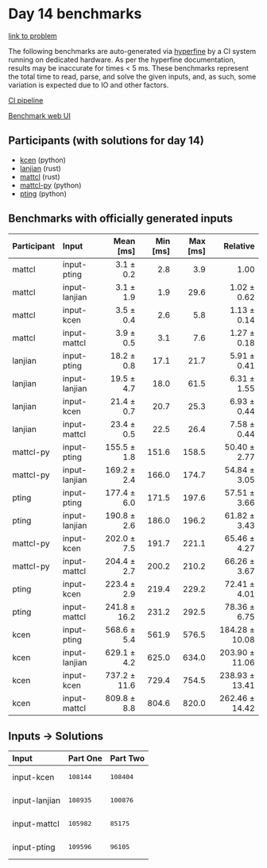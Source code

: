 # Day 14 benchmarks

[link to problem](https://adventofcode.com/2023/day/14)

The following benchmarks are auto-generated via
[hyperfine](https://github.com/sharkdp/hyperfine) by a CI system running on
dedicated hardware. As per the hyperfine documentation, results may be
inaccurate for times < 5 ms. These benchmarks represent the total time to read,
parse, and solve the given inputs, and, as such, some variation is expected due
to IO and other factors.

[CI pipeline](http://ci.papercode.net:8080/teams/main/pipelines/aoc2023)

[Benchmark web UI](https://aoc.ancalagon.black)


## Participants (with solutions for day 14)

- [kcen](https://github.com/kcen/aoc2023) (python)
- [lanjian](https://github.com/lanjian/aoc-2023) (rust)
- [mattcl](https://github.com/mattcl/aoc2023) (rust)
- [mattcl-py](https://github.com/mattcl/aoc2023-py) (python)
- [pting](https://github.com/pting/aoc2023) (python)


## Benchmarks with officially generated inputs

| Participant | Input | Mean [ms] | Min [ms] | Max [ms] | Relative |
|:---|:---|---:|---:|---:|---:|
| mattcl | input-pting | 3.1 ± 0.2 | 2.8 | 3.9 | 1.00 |
| mattcl | input-lanjian | 3.1 ± 1.9 | 1.9 | 29.6 | 1.02 ± 0.62 |
| mattcl | input-kcen | 3.5 ± 0.4 | 2.6 | 5.8 | 1.13 ± 0.14 |
| mattcl | input-mattcl | 3.9 ± 0.5 | 3.1 | 7.6 | 1.27 ± 0.18 |
| lanjian | input-pting | 18.2 ± 0.8 | 17.1 | 21.7 | 5.91 ± 0.41 |
| lanjian | input-lanjian | 19.5 ± 4.7 | 18.0 | 61.5 | 6.31 ± 1.55 |
| lanjian | input-kcen | 21.4 ± 0.7 | 20.7 | 25.3 | 6.93 ± 0.44 |
| lanjian | input-mattcl | 23.4 ± 0.5 | 22.5 | 26.4 | 7.58 ± 0.44 |
| mattcl-py | input-pting | 155.5 ± 1.8 | 151.6 | 158.5 | 50.40 ± 2.77 |
| mattcl-py | input-lanjian | 169.2 ± 2.4 | 166.0 | 174.7 | 54.84 ± 3.05 |
| pting | input-pting | 177.4 ± 6.0 | 171.5 | 197.6 | 57.51 ± 3.66 |
| pting | input-lanjian | 190.8 ± 2.6 | 186.0 | 196.2 | 61.82 ± 3.43 |
| mattcl-py | input-kcen | 202.0 ± 7.5 | 191.7 | 221.1 | 65.46 ± 4.27 |
| mattcl-py | input-mattcl | 204.4 ± 2.7 | 200.2 | 210.2 | 66.26 ± 3.67 |
| pting | input-kcen | 223.4 ± 2.9 | 219.4 | 229.2 | 72.41 ± 4.01 |
| pting | input-mattcl | 241.8 ± 16.2 | 231.2 | 292.5 | 78.36 ± 6.75 |
| kcen | input-pting | 568.6 ± 5.4 | 561.9 | 576.5 | 184.28 ± 10.08 |
| kcen | input-lanjian | 629.1 ± 4.2 | 625.0 | 634.0 | 203.90 ± 11.06 |
| kcen | input-kcen | 737.2 ± 11.6 | 729.4 | 754.5 | 238.93 ± 13.41 |
| kcen | input-mattcl | 809.8 ± 8.8 | 804.6 | 820.0 | 262.46 ± 14.42 |


## Inputs -> Solutions

| Input | Part One | Part Two |
|:---|:---|:---|
|input-kcen|<pre>108144</pre>|<pre>108404</pre>|
|input-lanjian|<pre>108935</pre>|<pre>100876</pre>|
|input-mattcl|<pre>105982</pre>|<pre>85175</pre>|
|input-pting|<pre>109596</pre>|<pre>96105</pre>|